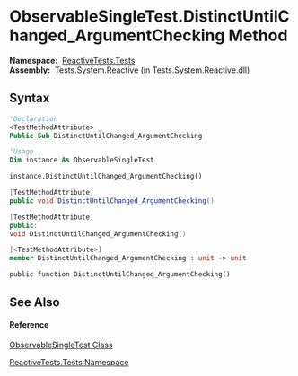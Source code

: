 # ObservableSingleTest.DistinctUntilChanged\_ArgumentChecking Method

**Namespace:**  [ReactiveTests.Tests](ReactiveTests.Tests\ReactiveTests.Tests.md)  
**Assembly:**  Tests.System.Reactive (in Tests.System.Reactive.dll)

## Syntax

```vb
'Declaration
<TestMethodAttribute> _
Public Sub DistinctUntilChanged_ArgumentChecking
```

```vb
'Usage
Dim instance As ObservableSingleTest

instance.DistinctUntilChanged_ArgumentChecking()
```

```csharp
[TestMethodAttribute]
public void DistinctUntilChanged_ArgumentChecking()
```

```c++
[TestMethodAttribute]
public:
void DistinctUntilChanged_ArgumentChecking()
```

```fsharp
[<TestMethodAttribute>]
member DistinctUntilChanged_ArgumentChecking : unit -> unit 
```

```jscript
public function DistinctUntilChanged_ArgumentChecking()
```

## See Also

#### Reference

[ObservableSingleTest Class](ObservableSingleTest\ObservableSingleTest.md)

[ReactiveTests.Tests Namespace](ReactiveTests.Tests\ReactiveTests.Tests.md)





